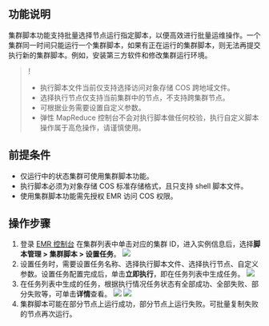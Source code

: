 ## 功能说明
集群脚本功能支持批量选择节点运行指定脚本，以便高效进行批量运维操作。一个集群同一时间只能运行一个集群脚本，如果有正在运行的集群脚本，则无法再提交执行新的集群脚本。例如，安装第三方软件和修改集群运行环境。 

>!
>- 执行脚本文件当前仅支持选择访问对象存储 COS 跨地域文件。
>- 选择执行节点仅支持当前集群中的节点，不支持跨集群节点。
>- 可根据业务需要设置自定义参数。
>- 弹性 MapReduce 控制台不会对执行脚本做任何校验，执行自定义脚本操作属于高危操作，请谨慎使用。

## 前提条件
- 仅运行中的状态集群可使用集群脚本功能。
- 执行脚本必须为对象存储 COS 标准存储格式，且只支持 shell 脚本文件。
- 使用集群脚本功能需先授权 EMR 访问 COS 权限。

## 操作步骤
1. 登录 [EMR 控制台](https://console.cloud.tencent.com/emr) 在集群列表中单击对应的集群 ID，进入实例信息后，选择**脚本管理 > 集群脚本 > 设置任务**。
![](https://qcloudimg.tencent-cloud.cn/raw/6c12f737610116a39ea33d105c9e91f9.png)       
2. 设置任务时，需要设置任务名称、选择执行脚本文件、选择执行节点、自定义参数。设置任务配置完成后，单击**立即执行**，即在任务列表中生成任务。
![](https://main.qcloudimg.com/raw/280a336c09e65ad5ff255422a990822f.png)
3. 在任务列表中生成的任务，根据执行情况任务状态有全部成功、全部失败、部分失败等，可单击**详情**查看。
![](https://main.qcloudimg.com/raw/d5bfe9eed0664ea862ec2961b818ef19.png)
![](https://main.qcloudimg.com/raw/8c48a30925c5c716785cd4a66006530c.png)
4. 集群脚本可能在部分节点上运行成功，部分节点上运行失败。可批量复制失败的节点再次运行。
